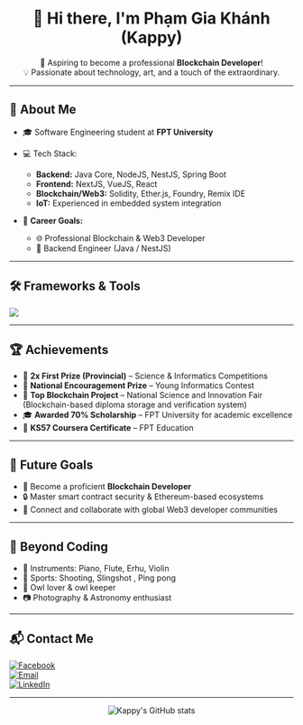 <h1 align="center">👋 Hi there, I'm Phạm Gia Khánh (Kappy)</h1>
<p align="center">
  🔭 Aspiring to become a professional <strong>Blockchain Developer</strong>!<br/>
  💡 Passionate about technology, art, and a touch of the extraordinary.
</p>

---

## 🚀 About Me

- 🎓 Software Engineering student at **FPT University**
- 💻 Tech Stack:
  - **Backend:** Java Core, NodeJS, NestJS, Spring Boot
  - **Frontend:** NextJS, VueJS, React
  - **Blockchain/Web3:** Solidity, Ether.js, Foundry, Remix IDE
  - **IoT:** Experienced in embedded system integration

- 🧭 **Career Goals:**
  - 🌐 Professional Blockchain & Web3 Developer
  - 🧩 Backend Engineer (Java / NestJS)

---

## 🛠️ Frameworks & Tools

<img src="https://skillicons.dev/icons?i=java,nodejs,nestjs,nextjs,spring,vue,react,solidity" />

---

## 🏆 Achievements

- 🥇 **2x First Prize (Provincial)** – Science & Informatics Competitions
- 🥉 **National Encouragement Prize** – Young Informatics Contest
- 🏅 **Top Blockchain Project** – National Science and Innovation Fair  
  (Blockchain-based diploma storage and verification system)
- 🎓 **Awarded 70% Scholarship** – FPT University for academic excellence  
- 📜 **KS57 Coursera Certificate** – FPT Education

---

## 🎯 Future Goals

- 🌱 Become a proficient **Blockchain Developer**
- 🔒 Master smart contract security & Ethereum-based ecosystems
- 🤝 Connect and collaborate with global Web3 developer communities

---

## 🎵 Beyond Coding

- 🎹 Instruments: Piano, Flute, Erhu, Violin  
- 🎯 Sports: Shooting, Slingshot , Ping pong
- 🦉 Owl lover & owl keeper  
- 📷 Photography & Astronomy enthusiast

---

## 📬 Contact Me

<p align="left">
  <a href="https://facebook.com/giakhanh30125" target="_blank">
    <img src="https://img.shields.io/badge/Facebook-1877F2?style=for-the-badge&logo=facebook&logoColor=white" alt="Facebook"/>
  </a>
  <br>
  <a href="mailto:work.khanhphm@gmail.com">
    <img src="https://img.shields.io/badge/Email-D14836?style=for-the-badge&logo=gmail&logoColor=white" alt="Email"/>
  </a>
  <br>
  <a href="https://www.linkedin.com/in/khanhphm30125/" target="_blank">
    <img src="https://img.shields.io/badge/LinkedIn-0A66C2?style=for-the-badge&logo=linkedin&logoColor=white" alt="LinkedIn"/>
  </a>
</p>

---


<p align="center">
  <img src="https://github-readme-stats.vercel.app/api?username=kappyphm&show_icons=true&theme=tokyonight" alt="Kappy's GitHub stats" />
</p>
